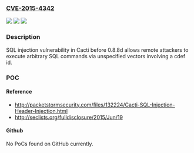 ### [CVE-2015-4342](https://cve.mitre.org/cgi-bin/cvename.cgi?name=CVE-2015-4342)
![](https://img.shields.io/static/v1?label=Product&message=n%2Fa&color=blue)
![](https://img.shields.io/static/v1?label=Version&message=n%2Fa&color=blue)
![](https://img.shields.io/static/v1?label=Vulnerability&message=n%2Fa&color=brighgreen)

### Description

SQL injection vulnerability in Cacti before 0.8.8d allows remote attackers to execute arbitrary SQL commands via unspecified vectors involving a cdef id.

### POC

#### Reference
- http://packetstormsecurity.com/files/132224/Cacti-SQL-Injection-Header-Injection.html
- http://seclists.org/fulldisclosure/2015/Jun/19

#### Github
No PoCs found on GitHub currently.

